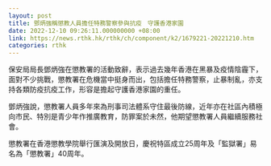 ```yaml
---
layout: post
title: 鄧炳強稱懲教人員擔任特務警察參與抗疫　守護香港家園
date: 2022-12-10 09:26:11.000000000 +08:00
link: https://news.rthk.hk/rthk/ch/component/k2/1679221-20221210.htm
categories: rthk
---
```


保安局局長鄧炳強在懲教署的活動致辭，表示過去幾年香港在黑暴及疫情陰霾下，面對不少挑戰，懲教署在危機當中挺身而出，包括擔任特務警察，止暴制亂，亦支持各類防疫抗疫工作，形容是擔起守護香港家園的重任。

鄧炳強說，懲教署人員多年來為刑事司法體系守住最後防線，近年亦在社區內積極向市民、特別是青少年作推廣教育，防罪案於未然，他期望懲教署人員繼續服務社會。

懲教署在香港懲教學院舉行匯演及開放日，慶祝特區成立25周年及「監獄署」易名為「懲教署」40周年。
